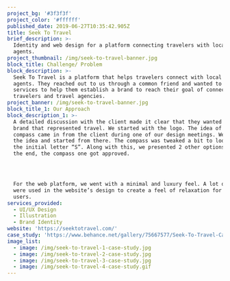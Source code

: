 ```yaml
---
project_bg: '#3f3f3f'
project_color: '#ffffff'
published_date: 2019-06-27T10:35:42.905Z
title: Seek To Travel
brief_description: >-
  Identity and web design for a platform connecting travelers with local travel
  agents.
project_thumbnail: /img/seek-to-travel-banner.jpg
block_title: Challenge/ Problem
block_description: >-
  Seek To Travel is a platform that helps travelers connect with local travel
  agents. They reached out to us through a common friend and wanted to use our
  services to help them establish a brand to reach their goal of connecting
  travelers and travel agencies.
project_banner: /img/seek-to-travel-banner.jpg
block_title_1: Our Approach
block_description_1: >-
  A detailed discussion with the client made it clear that they wanted a luxury
  brand that represented travel. We started with the logo. The idea of using a
  compass came in from the client during one of our design meetings. We liked
  the idea and started from there. The compass was tweaked a bit to look like
  the initial letter “S”. Along with this, we presented 2 other options, but in
  the end, the compass one got approved. 




  For the web platform, we went with a minimal and luxury feel. A lot of spaces
  were used in the website’s design to create a feel of relaxation for the
  users.
services_provided:
  - UI/UX Design
  - Illustration
  - Brand Identity
website: 'https://seektotravel.com/'
case_study: 'https://www.behance.net/gallery/75667577/Seek-To-Travel-Case-Study'
image_list:
  - image: /img/seek-to-travel-1-case-study.jpg
  - image: /img/seek-to-travel-2-case-study.jpg
  - image: /img/seek-to-travel-3-case-study.jpg
  - image: /img/seek-to-travel-4-case-study.gif
---
```


